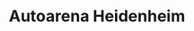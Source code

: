 ---
title: "Autoarena Heidenheim"
url: /heidenheim-an-der-brenz/autoarena-heidenheim/
shop: Autohaus
---